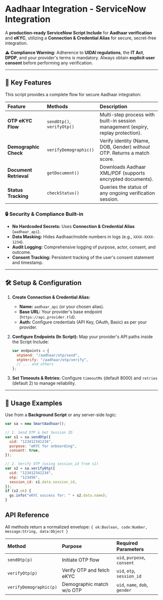 # Aadhaar Integration - ServiceNow Integration

A **production-ready ServiceNow Script Include** for **Aadhaar verification** and **eKYC**, utilizing a **Connection & Credential Alias** for secure, secret-free integration.

⚠️ **Compliance Warning:** Adherence to **UIDAI regulations**, the **IT Act**, **DPDP**, and your provider's terms is mandatory. Always obtain **explicit user consent** before performing any verification.

---

## 🎯 Key Features

This script provides a complete flow for secure Aadhaar integration:

| Feature                | Methods                    | Description                                                                      |
| :--------------------- | :------------------------- | :------------------------------------------------------------------------------- |
| **OTP eKYC Flow**      | `sendOtp()`, `verifyOtp()` | Multi-step process with built-in session management (expiry, replay protection). |
| **Demographic Check**  | `verifyDemographic()`      | Verify identity (Name, DOB, Gender) _without_ OTP. Returns a match score.        |
| **Document Retrieval** | `getDocument()`            | Downloads Aadhaar XML/PDF (supports encrypted documents).                        |
| **Status Tracking**    | `checkStatus()`            | Queries the status of any ongoing verification session.                          |

### 🔒 Security & Compliance Built-in

- **No Hardcoded Secrets:** Uses **Connection & Credential Alias** (`aadhaar_api`).
- **Data Masking:** Hides Aadhaar/mobile numbers in logs (e.g., `XXXX-XXXX-1234`).
- **Audit Logging:** Comprehensive logging of purpose, actor, consent, and outcome.
- **Consent Tracking:** Persistent tracking of the user's consent statement and timestamp.

---

## 🛠️ Setup & Configuration

1.  **Create Connection & Credential Alias:**

    - **Name:** `aadhaar_api` (or your chosen alias).
    - **Base URL:** Your provider's base endpoint (`https://api.provider.tld`).
    - **Auth:** Configure credentials (API Key, OAuth, Basic) as per your provider.

2.  **Configure Endpoints (In Script):** Map your provider's API paths inside the Script Include:
    ```javascript
    var endpoints = {
      otpSend: "/aadhaar/otp/send",
      otpVerify: "/aadhaar/otp/verify",
      // ... and others
    };
    ```
3.  **Set Timeouts & Retries:** Configure `timeoutMs` (default 8000) and `retries` (default 2) to manage reliability.

---

## 🚀 Usage Examples

Use from a **Background Script** or any server-side logic:

```javascript
var sa = new SmartAadhaar();

// 1. Send OTP & Get Session ID
var s1 = sa.sendOtp({
  uid: "123412341234",
  purpose: "eKYC for onboarding",
  consent: true,
});

// 2. Verify OTP (using session_id from s1)
var s2 = sa.verifyOtp({
  uid: "123412341234",
  otp: "123456",
  session_id: s1.data.session_id,
});
if (s2.ok) {
  gs.info("eKYC success for: " + s2.data.name);
}
```

## API Reference

All methods return a normalized envelope:
`{ ok:Boolean, code:Number, message:String, data:Object }`

| Method                 | Purpose                   | Required Parameters            |
| :--------------------- | :------------------------ | :----------------------------- |
| `sendOtp(p)`           | Initiate OTP flow         | `uid`, `purpose`, `consent`    |
| `verifyOtp(p)`         | Verify OTP and fetch eKYC | `uid`, `otp`, `session_id`     |
| `verifyDemographic(p)` | Demographic match w/o OTP | `uid`, `name`, `dob`, `gender` |
